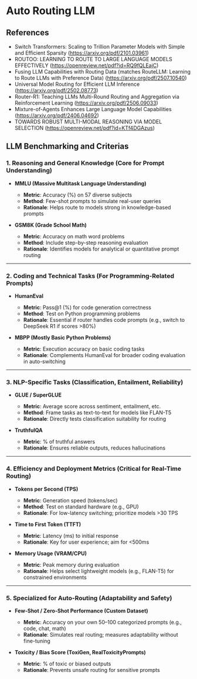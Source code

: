 # Auto Routing LLM
## References
- Switch Transformers: Scaling to Trillion Parameter Models with Simple and Efficient Sparsity (https://arxiv.org/pdf/2101.03961)
- ROUTOO: LEARNING TO ROUTE TO LARGE LANGUAGE MODELS EFFECTIVELY (https://openreview.net/pdf?id=RQ9fQLEajC)
- Fusing LLM Capabilities with Routing Data (matches RouteLLM: Learning to Route LLMs with Preference Data) (https://arxiv.org/pdf/2507.10540)
- Universal Model Routing for Efficient LLM Inference (https://arxiv.org/pdf/2502.08773)
- Router-R1: Teaching LLMs Multi-Round Routing and Aggregation via Reinforcement Learning (https://arxiv.org/pdf/2506.09033)
- Mixture-of-Agents Enhances Large Language Model Capabilities (https://arxiv.org/pdf/2406.04692)
- TOWARDS ROBUST MULTI-MODAL REASONING VIA MODEL SELECTION (https://openreview.net/pdf?id=KTf4DGAzus)

## LLM Benchmarking and Criterias
### 1. Reasoning and General Knowledge (Core for Prompt Understanding)

* **MMLU (Massive Multitask Language Understanding)**

  * **Metric**: Accuracy (%) on 57 diverse subjects
  * **Method**: Few-shot prompts to simulate real-user queries
  * **Rationale**: Helps route to models strong in knowledge-based prompts

* **GSM8K (Grade School Math)**

  * **Metric**: Accuracy on math word problems
  * **Method**: Include step-by-step reasoning evaluation
  * **Rationale**: Identifies models for analytical or quantitative prompt routing

---

### 2. Coding and Technical Tasks (For Programming-Related Prompts)

* **HumanEval**

  * **Metric**: Pass\@1 (%) for code generation correctness
  * **Method**: Test on Python programming problems
  * **Rationale**: Essential if router handles code prompts (e.g., switch to DeepSeek R1 if scores >80%)

* **MBPP (Mostly Basic Python Problems)**

  * **Metric**: Execution accuracy on basic coding tasks
  * **Rationale**: Complements HumanEval for broader coding evaluation in auto-switching

---

### 3. NLP-Specific Tasks (Classification, Entailment, Reliability)

* **GLUE / SuperGLUE**

  * **Metric**: Average score across sentiment, entailment, etc.
  * **Method**: Frame tasks as text-to-text for models like FLAN-T5
  * **Rationale**: Directly tests classification suitability for routing

* **TruthfulQA**

  * **Metric**: % of truthful answers
  * **Rationale**: Ensures reliable outputs, reduces hallucinations

---

### 4. Efficiency and Deployment Metrics (Critical for Real-Time Routing)

* **Tokens per Second (TPS)**

  * **Metric**: Generation speed (tokens/sec)
  * **Method**: Test on standard hardware (e.g., GPU)
  * **Rationale**: For low-latency switching; prioritize models >30 TPS

* **Time to First Token (TTFT)**

  * **Metric**: Latency (ms) to initial response
  * **Rationale**: Key for user experience; aim for <500ms

* **Memory Usage (VRAM/CPU)**

  * **Metric**: Peak memory during evaluation
  * **Rationale**: Helps select lightweight models (e.g., FLAN-T5) for constrained environments

---

### 5. Specialized for Auto-Routing (Adaptability and Safety)

* **Few-Shot / Zero-Shot Performance (Custom Dataset)**

  * **Metric**: Accuracy on your own 50–100 categorized prompts (e.g., code, chat, math)
  * **Rationale**: Simulates real routing; measures adaptability without fine-tuning

* **Toxicity / Bias Score (ToxiGen, RealToxicityPrompts)**

  * **Metric**: % of toxic or biased outputs
  * **Rationale**: Prevents unsafe routing for sensitive prompts
